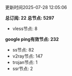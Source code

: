 更新时间2025-07-28 12:05:06

**总订阅: 22**
**总节点: 5297**
- vless节点: 8

**google ping有效节点: 232**
- ss节点: 82
- v2ray节点: 147
- trojan节点: 1
- ssr节点: 2
